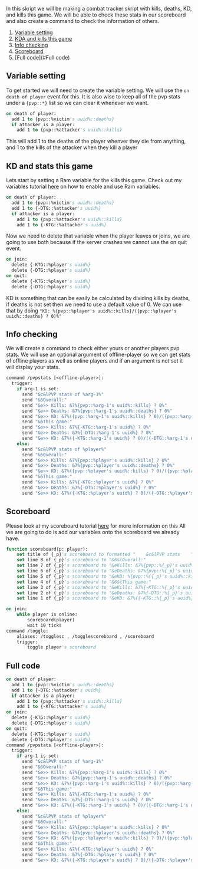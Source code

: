 In this skript we will be making a combat tracker skript with kills, deaths, KD, and kills this game.
We will be able to check these stats in our scoreboard and also create a command to check the information of others.

1) [Variable setting](#Variable-setting)
2) [KDA and kills this game](#KD-and-stats-this-game)
3) [Info checking](#Info-checking)
4) [Scoreboard](#Scoreboard)
5) [Full code](#Full code)

## Variable setting
To get started we will need to create the variable setting.
We will use the `on death of player` event for this.
It is also wise to keep all of the pvp stats under a `{pvp::*}` list so we can clear it whenever we want.
```vb
on death of player:
  add 1 to {pvp::%victim's uuid%::deaths}
  if attacker is a player:
    add 1 to {pvp::%attacker's uuid%::kills}
```
This will add 1 to the deaths of the player whenver they die from anything, and 1 to the kills of the attacker when they kill a player
## KD and stats this game
Lets start by setting a Ram variable for the kills this game.
Check out my variables tutorial [here](https://github.com/Simpleton6969/Skripts/blob/main/Variables.md) on how to enable and use Ram variables.
```vb
on death of player:
  add 1 to {pvp::%victim's uuid%::deaths}
  add 1 to {-DTG::%attacker's uuid%}
  if attacker is a player:
    add 1 to {pvp::%attacker's uuid%::kills}
    add 1 to {-KTG::%attacker's uuid%}
```
Now we need to delete that variable when the player leaves or joins, we are going to use both because if the server crashes we cannot use the on quit event.
```vb
on join:
  delete {-KTG::%player's uuid%}
  delete {-DTG::%player's uuid%}
on quit:
  delete {-KTG::%player's uuid%}
  delete {-DTG::%player's uuid%}
```
KD is something that can be easily be calculated by dividing kills by deaths, if deaths is not set then we need to use a default value of 0.
We can use that by doing `"KD: %{pvp::%player's uuid%::kills}/({pvp::%player's uuid%::deaths} ? 0)%"`

## Info checking
We will create a command to check either yours or another players pvp stats. 
We will use an optional argument of offline-player so we can get stats of offline players as well as online players and if an argument is not set it will display your stats.
```vb
command /pvpstats [<offline-player>]:
  trigger:
    if arg-1 is set:
      send "&c&lPVP stats of %arg-1%"
      send "&6Overall:"
      send "&e>> Kills: &7%{pvp::%arg-1's uuid%::kills} ? 0%"
      send "&e>> Deaths: &7%{pvp::%arg-1's uuid%::deaths} ? 0%"
      send "&e>> KD: &7%({pvp::%arg-1's uuid%::kills} ? 0)/({pvp::%arg-1's uuid%::deaths} ? 0)%"
      send "&6This game:"
      send "&e>> Kills: &7%{-KTG::%arg-1's uuid%} ? 0%"
      send "&e>> Deaths: &7%{-DTG::%arg-1's uuid%} ? 0%"
      send "&e>> KD: &7%({-KTG::%arg-1's uuid%} ? 0)/({-DTG::%arg-1's uuid%} ? 0)%"
    else:
      send "&c&lPVP stats of %player%"
      send "&6Overall:"
      send "&e>> Kills: &7%{pvp::%player's uuid%::kills} ? 0%"
      send "&e>> Deaths: &7%{pvp::%player's uuid%::deaths} ? 0%"
      send "&e>> KD: &7%({pvp::%player's uuid%::kills} ? 0)/({pvp::%player's uuid%::deaths} ? 0)%"
      send "&6This game:"
      send "&e>> Kills: &7%{-KTG::%player's uuid%} ? 0%"
      send "&e>> Deaths: &7%{-DTG::%player's uuid%} ? 0%"
      send "&e>> KD: &7%({-KTG::%player's uuid%} ? 0)/({-DTG::%player's uuid%} ? 0)%"
```
## Scoreboard
Please look at my scoreboard tutorial [here](https://github.com/Simpleton6969/Skripts/blob/main/Scoreboard.md) for more information on this 
All we are going to do is add our variables onto the scoreboard we already have.
```vb
function scoreboard(p: player):
    set title of {_p}'s scoreboard to formatted "    &c&lPVP stats    "
    set line 8 of {_p}'s scoreboard to "&6&lOverall:"
    set line 7 of {_p}'s scoreboard to "&eKills: &7%{pvp::%{_p}'s uuid%::kills} ? 0%"
    set line 6 of {_p}'s scoreboard to "&eDeaths: &7%{pvp::%{_p}'s uuid%::deaths} ? 0%"
    set line 5 of {_p}'s scoreboard to "&eKD: %{pvp::%({_p}'s uuid%::kills} ? 0)/({pvp::%{_p}'s uuid%::deaths} ? 0)%"
    set line 4 of {_p}'s scoreboard to "&6&lThis game:"
    set line 3 of {_p}'s scoreboard to "&eKills: &7%{-KTG::%{_p}'s uuid%} ? 0%"
    set line 2 of {_p}'s scoreboard to "&eDeaths: &7%{-DTG::%{_p}'s uuid%} ? 0%"
    set line 1 of {_p}'s scoreboard to "&eKD: &7%({-KTG::%{_p}'s uuid%} ? 0)/({-DTG::%{_p}'s uuid%} ? 0)%"

on join:
    while player is online:
        scoreboard(player)
        wait 10 ticks
command /toggle:
    aliases: /togglesc , /togglescoreboard , /scoreboard
    trigger:
        toggle player's scoreboard
```
## Full code
```vb
on death of player:
  add 1 to {pvp::%victim's uuid%::deaths}
  add 1 to {-DTG::%attacker's uuid%}
  if attacker is a player:
    add 1 to {pvp::%attacker's uuid%::kills}
    add 1 to {-KTG::%attacker's uuid%}
on join:
  delete {-KTG::%player's uuid%}
  delete {-DTG::%player's uuid%}
on quit:
  delete {-KTG::%player's uuid%}
  delete {-DTG::%player's uuid%}
command /pvpstats [<offline-player>]:
  trigger:
    if arg-1 is set:
      send "&c&lPVP stats of %arg-1%"
      send "&6Overall:"
      send "&e>> Kills: &7%{pvp::%arg-1's uuid%::kills} ? 0%"
      send "&e>> Deaths: &7%{pvp::%arg-1's uuid%::deaths} ? 0%"
      send "&e>> KD: &7%({pvp::%arg-1's uuid%::kills} ? 0)/({pvp::%arg-1's uuid%::deaths} ? 0)%"
      send "&6This game:"
      send "&e>> Kills: &7%{-KTG::%arg-1's uuid%} ? 0%"
      send "&e>> Deaths: &7%{-DTG::%arg-1's uuid%} ? 0%"
      send "&e>> KD: &7%({-KTG::%arg-1's uuid%} ? 0)/({-DTG::%arg-1's uuid%} ? 0)%"
    else:
      send "&c&lPVP stats of %player%"
      send "&6Overall:"
      send "&e>> Kills: &7%{pvp::%player's uuid%::kills} ? 0%"
      send "&e>> Deaths: &7%{pvp::%player's uuid%::deaths} ? 0%"
      send "&e>> KD: &7%({pvp::%player's uuid%::kills} ? 0)/({pvp::%player's uuid%::deaths} ? 0)%"
      send "&6This game:"
      send "&e>> Kills: &7%{-KTG::%player's uuid%} ? 0%"
      send "&e>> Deaths: &7%{-DTG::%player's uuid%} ? 0%"
      send "&e>> KD: &7%({-KTG::%player's uuid%} ? 0)/({-DTG::%player's uuid%} ? 0)%"
```

